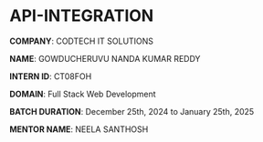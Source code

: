# API-INTEGRATION

**COMPANY**: CODTECH IT SOLUTIONS

**NAME**: GOWDUCHERUVU NANDA KUMAR REDDY

**INTERN ID**: CT08FOH

**DOMAIN**: Full Stack Web Development

**BATCH DURATION**: December 25th, 2024 to January 25th, 2025

**MENTOR NAME**: NEELA SANTHOSH
